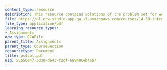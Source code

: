 ```yaml
---
content_type: resource
description: This resource contains solutions of the problem set for week 4.
file: https://ol-ocw-studio-app-qa.s3.amazonaws.com/courses/14-30-introduction-to-statistical-method-in-economics-spring-2006/52b50e473d30d643f2df6894066b4ab7_ps4sol.pdf
file_type: application/pdf
learning_resource_types:
- Assignments
ocw_type: OCWFile
parent_title: Assignments
parent_type: CourseSection
resourcetype: Document
title: ps4sol.pdf
uid: 52b50e47-3d30-d643-f2df-6894066b4ab7
---
```

